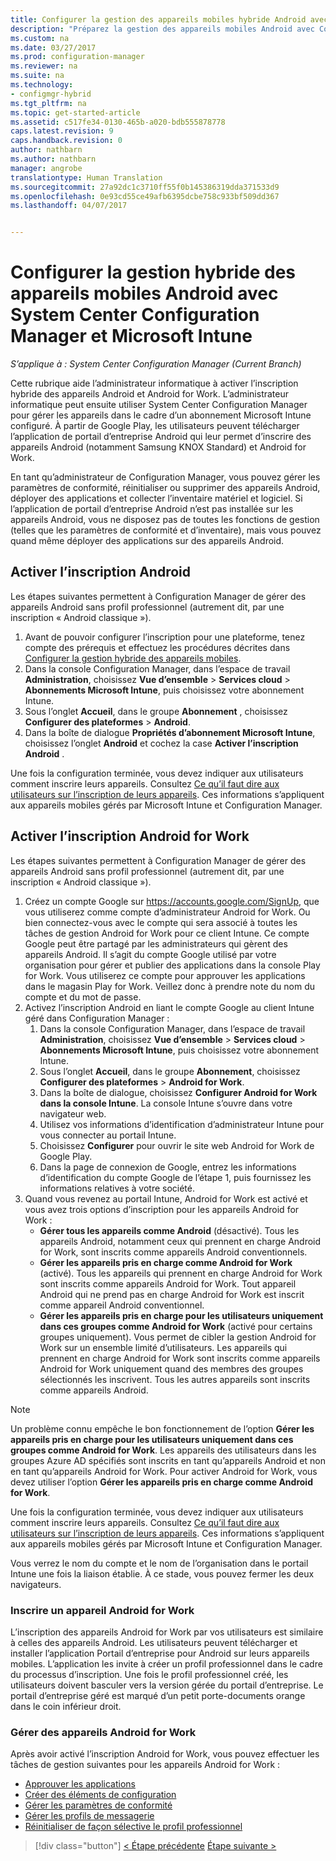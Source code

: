 ```yaml
---
title: Configurer la gestion des appareils mobiles hybride Android avec System Center Configuration Manager et Microsoft Intune | Microsoft Docs
description: "Préparez la gestion des appareils mobiles Android avec Configuration Manager et Intune."
ms.custom: na
ms.date: 03/27/2017
ms.prod: configuration-manager
ms.reviewer: na
ms.suite: na
ms.technology:
- configmgr-hybrid
ms.tgt_pltfrm: na
ms.topic: get-started-article
ms.assetid: c517fe34-0130-465b-a020-bdb555878778
caps.latest.revision: 9
caps.handback.revision: 0
author: nathbarn
ms.author: nathbarn
manager: angrobe
translationtype: Human Translation
ms.sourcegitcommit: 27a92dc1c3710ff55f0b145386319dda371533d9
ms.openlocfilehash: 0e93cd55ce49afb6395dcbe758c933bf509dd367
ms.lasthandoff: 04/07/2017


---
```

# <a name="set-up-android-hybrid-device-management-with-system-center-configuration-manager-and-microsoft-intune"></a>Configurer la gestion hybride des appareils mobiles Android avec System Center Configuration Manager et Microsoft Intune

*S’applique à : System Center Configuration Manager (Current Branch)*

Cette rubrique aide l’administrateur informatique à activer l’inscription hybride des appareils Android et Android for Work. L’administrateur informatique peut ensuite utiliser System Center Configuration Manager pour gérer les appareils dans le cadre d’un abonnement Microsoft Intune configuré. À partir de Google Play, les utilisateurs peuvent télécharger l’application de portail d’entreprise Android qui leur permet d’inscrire des appareils Android (notamment Samsung KNOX Standard) et Android for Work. 

En tant qu’administrateur de Configuration Manager, vous pouvez gérer les paramètres de conformité, réinitialiser ou supprimer des appareils Android, déployer des applications et collecter l’inventaire matériel et logiciel. Si l’application de portail d’entreprise Android n’est pas installée sur les appareils Android, vous ne disposez pas de toutes les fonctions de gestion (telles que les paramètres de conformité et d’inventaire), mais vous pouvez quand même déployer des applications sur des appareils Android.  

## <a name="enable-android-enrollment"></a>Activer l’inscription Android  
Les étapes suivantes permettent à Configuration Manager de gérer des appareils Android sans profil professionnel (autrement dit, par une inscription « Android classique »).

1. Avant de pouvoir configurer l’inscription pour une plateforme, tenez compte des prérequis et effectuez les procédures décrites dans [Configurer la gestion hybride des appareils mobiles](setup-hybrid-mdm.md).  
2. Dans la console Configuration Manager, dans l’espace de travail **Administration**, choisissez **Vue d’ensemble** > **Services cloud** > **Abonnements Microsoft Intune**, puis choisissez votre abonnement Intune.  
3. Sous l’onglet **Accueil**, dans le groupe **Abonnement** , choisissez **Configurer des plateformes** > **Android**.  
4. Dans la boîte de dialogue **Propriétés d’abonnement Microsoft Intune**, choisissez l’onglet **Android** et cochez la case **Activer l’inscription Android** .  

 Une fois la configuration terminée, vous devez indiquer aux utilisateurs comment inscrire leurs appareils. Consultez [Ce qu’il faut dire aux utilisateurs sur l’inscription de leurs appareils](https://docs.microsoft.com/intune/deploy-use/what-to-tell-your-end-users-about-using-microsoft-intune). Ces informations s’appliquent aux appareils mobiles gérés par Microsoft Intune et Configuration Manager.

## <a name="enable-android-for-work-enrollment"></a>Activer l’inscription Android for Work
Les étapes suivantes permettent à Configuration Manager de gérer des appareils Android sans profil professionnel (autrement dit, par une inscription « Android classique »).

1. Créez un compte Google sur https://accounts.google.com/SignUp, que vous utiliserez comme compte d’administrateur Android for Work. Ou bien connectez-vous avec le compte qui sera associé à toutes les tâches de gestion Android for Work pour ce client Intune. Ce compte Google peut être partagé par les administrateurs qui gèrent des appareils Android. Il s’agit du compte Google utilisé par votre organisation pour gérer et publier des applications dans la console Play for Work. Vous utiliserez ce compte pour approuver les applications dans le magasin Play for Work. Veillez donc à prendre note du nom du compte et du mot de passe.
2. Activez l’inscription Android en liant le compte Google au client Intune géré dans Configuration Manager :
   1. Dans la console Configuration Manager, dans l’espace de travail **Administration**, choisissez **Vue d’ensemble** > **Services cloud** > **Abonnements Microsoft Intune**, puis choisissez votre abonnement Intune.
   2. Sous l’onglet **Accueil**, dans le groupe **Abonnement**, choisissez **Configurer des plateformes** > **Android for Work**.
   3. Dans la boîte de dialogue, choisissez **Configurer Android for Work dans la console Intune**. La console Intune s’ouvre dans votre navigateur web.
   4. Utilisez vos informations d’identification d’administrateur Intune pour vous connecter au portail Intune.
   5. Choisissez **Configurer** pour ouvrir le site web Android for Work de Google Play.
   6. Dans la page de connexion de Google, entrez les informations d’identification du compte Google de l’étape 1, puis fournissez les informations relatives à votre société.
3. Quand vous revenez au portail Intune, Android for Work est activé et vous avez trois options d’inscription pour les appareils Android for Work :
   - **Gérer tous les appareils comme Android** (désactivé). Tous les appareils Android, notamment ceux qui prennent en charge Android for Work, sont inscrits comme appareils Android conventionnels.
   - **Gérer les appareils pris en charge comme Android for Work** (activé). Tous les appareils qui prennent en charge Android for Work sont inscrits comme appareils Android for Work. Tout appareil Android qui ne prend pas en charge Android for Work est inscrit comme appareil Android conventionnel.
   - **Gérer les appareils pris en charge pour les utilisateurs uniquement dans ces groupes comme Android for Work** (activé pour certains groupes uniquement). Vous permet de cibler la gestion Android for Work sur un ensemble limité d’utilisateurs. Les appareils qui prennent en charge Android for Work sont inscrits comme appareils Android for Work uniquement quand des membres des groupes sélectionnés les inscrivent. Tous les autres appareils sont inscrits comme appareils Android.

> [!NOTE]
> Un problème connu empêche le bon fonctionnement de l’option **Gérer les appareils pris en charge pour les utilisateurs uniquement dans ces groupes comme Android for Work**. Les appareils des utilisateurs dans les groupes Azure AD spécifiés sont inscrits en tant qu’appareils Android et non en tant qu’appareils Android for Work. Pour activer Android for Work, vous devez utiliser l’option **Gérer les appareils pris en charge comme Android for Work**.


Une fois la configuration terminée, vous devez indiquer aux utilisateurs comment inscrire leurs appareils. Consultez [Ce qu’il faut dire aux utilisateurs sur l’inscription de leurs appareils](https://docs.microsoft.com/intune/deploy-use/what-to-tell-your-end-users-about-using-microsoft-intune). Ces informations s’appliquent aux appareils mobiles gérés par Microsoft Intune et Configuration Manager.

Vous verrez le nom du compte et le nom de l’organisation dans le portail Intune une fois la liaison établie. À ce stade, vous pouvez fermer les deux navigateurs.

### <a name="enroll-an-android-for-work-device"></a>Inscrire un appareil Android for Work
L’inscription des appareils Android for Work par vos utilisateurs est similaire à celles des appareils Android. Les utilisateurs peuvent télécharger et installer l’application Portail d’entreprise pour Android sur leurs appareils mobiles. L’application les invite à créer un profil professionnel dans le cadre du processus d’inscription. Une fois le profil professionnel créé, les utilisateurs doivent basculer vers la version gérée du portail d’entreprise. Le portail d’entreprise géré est marqué d’un petit porte-documents orange dans le coin inférieur droit.

### <a name="manage-android-for-work-devices"></a>Gérer des appareils Android for Work
Après avoir activé l’inscription Android for Work, vous pouvez effectuer les tâches de gestion suivantes pour les appareils Android for Work :
- [Approuver les applications](/sccm/mdm/deploy-use/creating-android-applications#approve-and-deploy-android-for-work-apps)
- [Créer des éléments de configuration](/sccm/mdm/deploy-use/create-configuration-items-for-android-for-work-devices-managed-without-the-client)
- [Gérer les paramètres de conformité](/sccm/mdm/deploy-use/create-configuration-items-for-android-for-work-devices-managed-without-the-client)
- [Gérer les profils de messagerie](/sccm/mdm/deploy-use/create-exchange-activesync-profiles)
- [Réinitialiser de façon sélective le profil professionnel](/sccm/mdm/deploy-use/wipe-lock-reset-devices#selective-wipe)

> [!div class="button"]
[< Étape précédente](create-service-connection-point.md) [Étape suivante >](set-up-additional-management.md)

